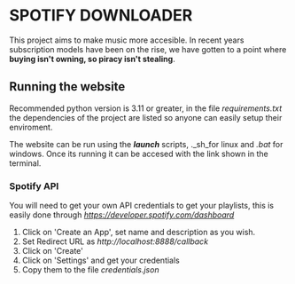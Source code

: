 # SPOTIFY DOWNLOADER
This project aims to make music more accesible. In recent years subscription models have been on the rise, we have gotten to a point where **buying isn't owning, so piracy isn't stealing**.

## Running the website
Recommended python version is 3.11 or greater, in the file _requirements.txt_ the dependencies of the project are listed so anyone can easily setup their enviroment. 

The website can be run using the **_launch_** scripts, ._sh_for linux and _.bat_ for windows. Once its running it can be accesed with the link shown in the terminal.

### Spotify API
You will need to get your own API credentials to get your playlists, this is easily done through _https://developer.spotify.com/dashboard_
1. Click on 'Create an App', set name and description as you wish.
2. Set Redirect URL as _http://localhost:8888/callback_
3. Click on 'Create'
4. Click on 'Settings' and get your credentials
5. Copy them to the file _credentials.json_